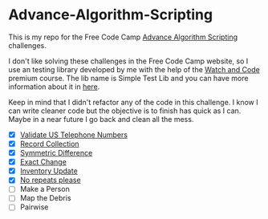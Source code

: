 # Advance-Algorithm-Scripting

This is my repo for the Free Code Camp [Advance Algorithm Scripting](https://www.freecodecamp.org) challenges.

I don't like solving these challenges in the Free Code Camp website, so I use an testing library developed by me with the help of the [Watch and Code](https://watchandcode.com/p/premium) premium course. The lib name is Simple Test Lib and you can have more information about it in [here](https://github.com/forral/simple-test-lib).

Keep in mind that I didn't refactor any of the code in this challenge. I know I can write cleaner code but the objective is to finish has quick as I can. Maybe in a near future I go back and clean all the mess.

- [x] [Validate US Telephone Numbers](https://github.com/forral/Advance-Algorithm-Scripting/blob/master/validate-US-telephone-numbers.html)
- [x] [Record Collection](https://github.com/forral/Advance-Algorithm-Scripting/blob/master/record-collection.html)
- [x] [Symmetric Difference](https://github.com/forral/Advance-Algorithm-Scripting/blob/master/symmetric-difference.html)
- [x] [Exact Change](https://github.com/forral/Advance-Algorithm-Scripting/blob/master/exact-change.html)
- [x] [Inventory Update](https://github.com/forral/Advance-Algorithm-Scripting/blob/master/inventory-update.html)
- [x] [No repeats please](https://github.com/forral/Advance-Algorithm-Scripting/blob/master/no-repeats-please.html)
- [ ] Make a Person
- [ ] Map the Debris
- [ ] Pairwise